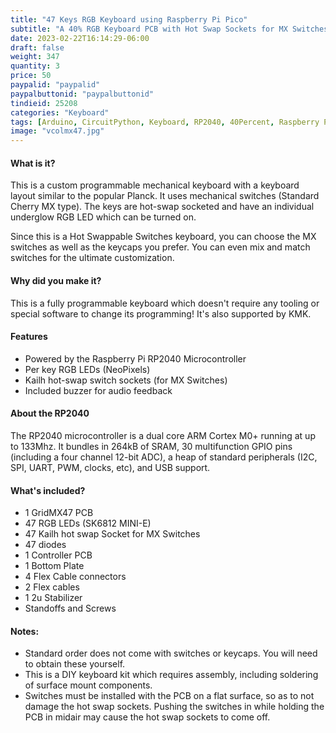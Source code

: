 ```yaml
---
title: "47 Keys RGB Keyboard using Raspberry Pi Pico"
subtitle: "A 40% RGB Keyboard PCB with Hot Swap Sockets for MX Switches for Raspberry Pi Pico"
date: 2023-02-22T16:14:29-06:00
draft: false
weight: 347
quantity: 3
price: 50
paypalid: "paypalid"
paypalbuttonid: "paypalbuttonid"
tindieid: 25208
categories: "Keyboard"
tags: [Arduino, CircuitPython, Keyboard, RP2040, 40Percent, Raspberry Pi Pico, MX Switches]
image: "vcolmx47.jpg"
---
```

#### What is it?
This is a custom programmable mechanical keyboard with a keyboard layout similar to the popular Planck. It uses mechanical switches (Standard Cherry MX type). The keys are hot-swap socketed and have an individual underglow RGB LED which can be turned on.

Since this is a Hot Swappable Switches keyboard, you can choose the MX switches as well as the keycaps you prefer. You can even mix and match switches for the ultimate customization.

#### Why did you make it?
This is a fully programmable keyboard which doesn't require any tooling or special software to change its programming! It's also supported by KMK.

#### Features
* Powered by the Raspberry Pi RP2040 Microcontroller
* Per key RGB LEDs (NeoPixels)
* Kailh hot-swap switch sockets (for MX Switches)
* Included buzzer for audio feedback


#### About the RP2040
The RP2040 microcontroller is a dual core ARM Cortex M0+ running at up to 133Mhz. It bundles in 264kB of SRAM, 30 multifunction GPIO pins (including a four channel 12-bit ADC), a heap of standard peripherals (I2C, SPI, UART, PWM, clocks, etc), and USB support.

#### What's included?

* 1 GridMX47 PCB
* 47 RGB LEDs  (SK6812 MINI-E)
* 47 Kailh hot swap Socket for MX Switches
* 47 diodes
* 1 Controller PCB
* 1 Bottom Plate
* 4 Flex Cable connectors
* 2 Flex cables
* 1 2u Stabilizer
* Standoffs and Screws

#### Notes:

* Standard order does not come with switches or keycaps. You will need to obtain these yourself.
* This is a DIY keyboard kit which requires assembly, including soldering of surface mount components.
* Switches must be installed with the PCB on a flat surface, so as to not damage the hot swap sockets. Pushing the switches in while holding the PCB in midair may cause the hot swap sockets to come off.
